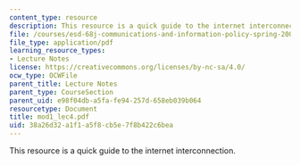 ```yaml
---
content_type: resource
description: This resource is a quick guide to the internet interconnection.
file: /courses/esd-68j-communications-and-information-policy-spring-2006/38a26d32a1f1a5f8cb5e7f8b422c6bea_mod1_lec4.pdf
file_type: application/pdf
learning_resource_types:
- Lecture Notes
license: https://creativecommons.org/licenses/by-nc-sa/4.0/
ocw_type: OCWFile
parent_title: Lecture Notes
parent_type: CourseSection
parent_uid: e98f04db-a5fa-fe94-257d-658eb039b064
resourcetype: Document
title: mod1_lec4.pdf
uid: 38a26d32-a1f1-a5f8-cb5e-7f8b422c6bea
---
```

This resource is a quick guide to the internet interconnection.